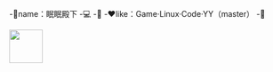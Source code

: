 -👀name：眠眠殿下
-💻 
-📖 
-❤️like：Game·Linux·Code·YY（master）
-🐾






<img src="https://raw.githubusercontent.com/innng/innng/master/assets/kyubey.gif" height="60"/>
